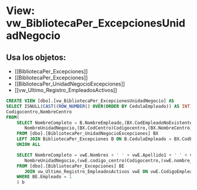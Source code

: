 # View: vw_BibliotecaPer_ExcepcionesUnidadNegocio

## Usa los objetos:
- [[BibliotecaPer_Excepciones]]
- [[BibliotecaPer_Excepciones]]
- [[BibliotecaPer_UnidadNegocioExcepciones]]
- [[vw_Ultimo_Registro_EmpleadosActivos]]

```sql
CREATE VIEW [dbo].[vw_BibliotecaPer_ExcepcionesUnidadNegocio] AS
SELECT ISNULL(CAST((ROW_NUMBER() OVER(ORDER BY CedulaEmpleado)) AS INT),0) AS Id,NombreCompleto,CedulaEmpleado,CodUnidadNegocio,NombreUnidadNegocio,
Codigocentro,NombreCentro
FROM(
    SELECT NombreCompleto = B.NombreEmpleado,(BX.CodEmpleadoNoExistente)CedulaEmpleado,(BX.CodUnidadNegocio)CodUnidadNegocio,(BX.NombreUnidadNegocio)
	   NombreUnidadNegocio,(BX.CodCentro)Codigocentro,(BX.NombreCentro)NombreCentro
	FROM [dbo].[BibliotecaPer_UnidadNegocioExcepciones] BX
	LEFT JOIN BibliotecaPer_Excepciones B ON B.CedulaEmpleado = BX.CodEmpleadoNoExistente
	UNION ALL

	SELECT NombreCompleto = vwE.Nombres + ' ' + vwE.Apellido1 + ' ' + vwE.Apellido2,(BE.CedulaEmpleado)CedulaEmpleado, (vwE.Unidad_Negocio)CodUnidadNegocio,(vwE.Nombre_Unidad_Negocio)
	   NombreUnidadNegocio,(vwE.codigo_centro)Codigocentro,(vwE.nombre_centro)NombreCentro
	FROM [dbo].[BibliotecaPer_Excepciones] BE
	   JOIN vw_Ultimo_Registro_EmpleadosActivos vwE ON vwE.CodigoEmpleado = BE.CedulaEmpleado
	WHERE BE.Empleado = 1
	) b

```
